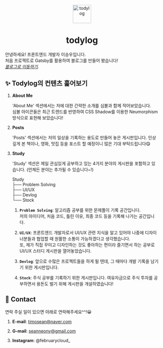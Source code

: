 <p align="center">
  <a href="https://timosean.github.io">
    <img alt="todylog" src="C:/Users/USER/timosean.github.io/src/images/todyicon.jpg" width="60" />
  </a>
</p>
<h1 align="center">
  todylog
</h1>

안녕하세요! 프론트엔드 개발자 이승우입니다. <br/>
처음 프로젝트로 Gatsby를 활용하여 블로그를 만들어 봤습니다! <br/>
_[블로그로 이동하기](https://timosean.github.io)._

## ✨ Todylog의 컨텐츠 훑어보기

1.  **About Me**

    'About Me' 섹션에서는 저에 대한 간략한 소개를 심볼과 함께 적어보았습니다. <br/>
    심볼 아이콘들은 최근 트렌드를 반영하여 CSS Shadow를 이용한 Neumorphism 방식으로 표현해 보았습니다!

1.  **Posts**

    'Posts' 섹션에서는 저의 일상을 기록하는 용도로 만들어 놓은 게시판입니다.
    인상깊게 본 책이나, 영화, 맛집 등을 포스트 할 예정이니 많은 기대 부탁드립니다😋

1.  **Study**

    'Study' 섹션은 제일 관심있게 공부하고 있는 4가지 분야의 게시판을 포함하고 있습니다.
    (언제든 분야는 추가될 수 있습니다~!)

    Study <br/>
    ├── Problem Solving <br/>
    ├── UI/UX <br/>
    ├── Devlog <br/>
    └── Stock <br/>

    1.  **`Problem Solving`**: 알고리즘 공부를 위한 문제풀이 기록 공간입니다. <br/>
        저의 아이디어, 처음 코드, 틀린 이유, 최종 코드 등을 기록해 나가는 공간입니다.

    2.  **`UI/UX`**: 프론트엔드 개발자로서 UI/UX 관련 지식을 알고 있어야 나중에 디자이너분들과 협업할 때 원활한 소통이 가능하겠다고 생각했습니다.<br/>
        또, 제가 직접 꾸미고 디자인하는 것도 좋아하는 편이라 즐기면서 하는 공부로 UI/UX 스터디 게시판을 열어놓았습니다.

    3.  **`Devlog`**: 앞으로 수많은 프로젝트들을 하게 될 텐데, 그 때마다 개발 기록을 남기기 위한 게시판입니다.

    4.  **`Stock`**: 주식 공부를 기록하기 위한 게시판입니다. 여유자금으로 주식 투자를 공부하면서 용돈도 벌기 위해 게시판을 개설하였습니다!

## 🚀 Contact

연락 주실 일이 있으면 아래로 연락해주세요^^!😀

1.  **E-mail**: timosean@naver.com

2.  **G-mail**: seanneony@gmail.com

3.  **Instagram**: @februarycloud\_
